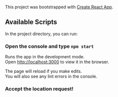 This project was bootstrapped with [Create React App](https://github.com/facebook/create-react-app).

## Available Scripts

In the project directory, you can run:

### Open the console and type `npm start`

Runs the app in the development mode.<br>
Open [http://localhost:3000](http://localhost:3000) to view it in the browser.

The page will reload if you make edits.<br>
You will also see any lint errors in the console.

### Accept the location request!
